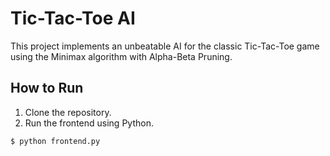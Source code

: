 # Tic-Tac-Toe AI

This project implements an unbeatable AI for the classic Tic-Tac-Toe game using the Minimax algorithm with Alpha-Beta Pruning.

## How to Run

1. Clone the repository.
2. Run the frontend using Python.

```sh
$ python frontend.py

